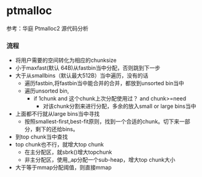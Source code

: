 ptmalloc
====================
参考：华庭 Ptmalloc2 源代码分析<br>

### 流程
- 将用户需要的空间转化为相应的chunksize
- 小于maxfast(默认 64B)从fastbin当中分配，否则跳到下一步
- 大于从smallbins（默认最大512B）当中遍历，没有的话
    - 遍历fastbin,将fastbin当中能合并的合并，都放到unsorted bin当中
    - 遍历unsorted bin,
        - if 1chunk and 这个chunk上次分配使用过？ and chunk>=need 
            - 对该chunk分割来进行分配，多余的放入small or large bins当中
- 上面都不行就从large bins当中寻找
    - 按照smallest-first,best-fit原则，找到一个合适的chunk。切下来一部分，剩下的还给bins。
- 到top chunk当中查找
- top chunk也不行，就增大top chunk
    - 在主分配区，就sbrk()增大topchunk
    - 非主分配区，使用,,ap分配一个sub-heap，增大top chunk大小
- 大于等于mmap分配阈值，则直接mmap
### 



    
    
    